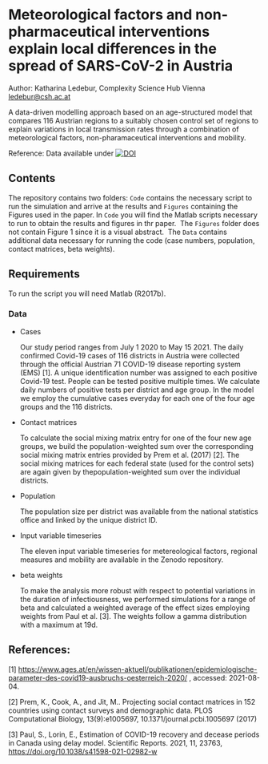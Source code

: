 # Meteorological factors and non-pharmaceutical interventions explain local differences in the spread of SARS-CoV-2 in Austria

Author: Katharina Ledebur, Complexity Science Hub Vienna [ledebur@csh.ac.at](ledebur@csh.ac.at)


A data-driven modelling approach based on an age-structured model that compares 116 Austrian regions to a suitably chosen control set of regions to explain variations in local transmission rates through a combination of meteorological factors, non-pharamaceutical interventions and mobility. 

Reference: Data available under [![DOI](https://zenodo.org/badge/DOI/10.5281/zenodo.6120655.svg)](https://doi.org/10.5281/zenodo.6120655)

## Contents
The repository contains two folders: ```Code``` contains the necessary script to run the simulation and arrive at the results and ```Figures``` containing the Figures used in the paper.
In ```Code``` you will find the Matlab scripts necessary to run to obtain the results and figures in thr paper. 
​
The ```Figures``` folder does not contain Figure 1 since it is a visual abstract.
​
The ```Data``` contains additional data necessary for running the code (case numbers, population, contact matrices, beta weights).
## Requirements
To run the script you will need Matlab (R2017b).

### Data
- Cases

  Our study period ranges from July 1 2020 to May 15 2021. The daily confirmed Covid-19 cases of 116 districts in Austria were collected through the official Austrian 71 COVID-19 disease reporting system (EMS) [1]. A unique identification number was assigned to each positive Covid-19 test. People can be tested positive multiple times. We calculate daily numbers of positive tests per district and age group. In the model we employ the cumulative cases everyday for each one of the four age groups and the 116 districts. 
- Contact matrices

  To calculate the social mixing matrix entry for one of the four new age groups, we build the population-weighted sum over the corresponding social mixing matrix entries provided by Prem et al. (2017) [2]. The social mixing matrices for each federal state (used for the control sets) are again given by thepopulation-weighted sum over the individual districts.  
- Population

  The population size per district was available from the national statistics office and linked by the unique district ID.
- Input variable timeseries

  The eleven input variable timeseries for metereological factors, regional measures and mobility are available in the Zenodo repository.
- beta weights

  To make the analysis more robust with respect to potential variations in the duration of infectiousness, we performed simulations for a range of beta and calculated a weighted average of the effect sizes employing weights from Paul et al. [3]. The weights follow a gamma distribution with a maximum at 19d.

## References:
[1] https://www.ages.at/en/wissen-aktuell/publikationen/epidemiologische-parameter-des-covid19-ausbruchs-oesterreich-2020/ , accessed: 2021-08-04.

[2] Prem, K., Cook, A., and Jit, M.. Projecting social contact matrices in 152 countries using contact surveys and demographic data. PLOS Computational Biology, 13(9):e1005697, 10.1371/journal.pcbi.1005697 (2017)

[3] Paul, S., Lorin, E., Estimation of COVID-19 recovery and decease periods in Canada using delay model. Scientific Reports. 2021, 11, 23763, https://doi.org/10.1038/s41598-021-02982-w
